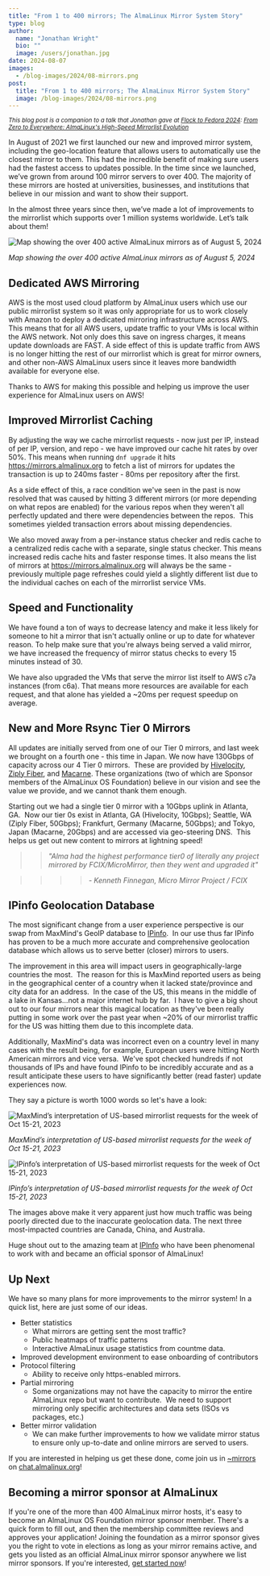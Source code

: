 ```yaml
---
title: "From 1 to 400 mirrors; The AlmaLinux Mirror System Story"
type: blog
author:
  name: "Jonathan Wright"
  bio: ""
  image: /users/jonathan.jpg
date: 2024-08-07
images:
  - /blog-images/2024/08-mirrors.png
post:
  title: "From 1 to 400 mirrors; The AlmaLinux Mirror System Story"
  image: /blog-images/2024/08-mirrors.png
---
```


<small>_This blog post is a companion to a talk that Jonathan gave at [Flock to Fedora 2024](https://fedoraproject.org/flock/2024/): [From Zero to Everywhere: AlmaLinux's High-Speed Mirrorlist Evolution](https://cfp.fedoraproject.org/flock-2024/talk/RMUDAX/)_</small>

In August of 2021 we first launched our new and improved mirror system, including the geo-location feature that allows users to automatically use the closest mirror to them. This had the incredible benefit of making sure users had the fastest access to updates possible. In the time since we launched, we’ve grown from around 100 mirror servers to over 400. The majority of these mirrors are hosted at universities, businesses, and institutions that believe in our mission and want to show their support.

In the almost three years since then, we’ve made a lot of improvements to the mirrorlist which supports over 1 million systems worldwide. Let’s talk about them!

![Map showing the over 400 active AlmaLinux mirrors as of August 5, 2024](/blog-images/2024/mirrorheatmap.2024.08.png)

_Map showing the over 400 active AlmaLinux mirrors as of August 5, 2024_

## Dedicated AWS Mirroring

AWS is the most used cloud platform by AlmaLinux users which use our public mirrorlist system so it was only appropriate for us to work closely with Amazon to deploy a dedicated mirroring infrastructure across AWS. This means that for all AWS users, update traffic to your VMs is local within the AWS network. Not only does this save on ingress charges, it means update downloads are FAST. A side effect of this is update traffic from AWS is no longer hitting the rest of our mirrorlist which is great for mirror owners, and other non-AWS AlmaLinux users since it leaves more bandwidth available for everyone else.

Thanks to AWS for making this possible and helping us improve the user experience for AlmaLinux users on AWS!

## Improved Mirrorlist Caching

By adjusting the way we cache mirrorlist requests - now just per IP, instead of per IP, version, and repo - we have improved our cache hit rates by over 50%. This means when running `dnf upgrade` it hits <https://mirrors.almalinux.org> to fetch a list of mirrors for updates the transaction is up to 240ms faster - 80ms per repository after the first.

As a side effect of this, a race condition we've seen in the past is now resolved that was caused by hitting 3 different mirrors (or more depending on what repos are enabled) for the various repos when they weren't all perfectly updated and there were dependencies between the repos.  This sometimes yielded transaction errors about missing dependencies.

We also moved away from a per-instance status checker and redis cache to a centralized redis cache with a separate, single status checker. This means increased redis cache hits and faster response times. It also means the list of mirrors at <https://mirrors.almalinux.org> will always be the same - previously multiple page refreshes could yield a slightly different list due to the individual caches on each of the mirrorlist service VMs.

## Speed and Functionality

We have found a ton of ways to decrease latency and make it less likely for someone to hit a mirror that isn't actually online or up to date for whatever reason. To help make sure that you're always being served a valid mirror, we have increased the frequency of mirror status checks to every 15 minutes instead of 30.

We have also upgraded the VMs that serve the mirror list itself to AWS c7a instances (from c6a). That means more resources are available for each request, and that alone has yielded a ~20ms per request speedup on average.

## New and More Rsync Tier 0 Mirrors

All updates are initially served from one of our Tier 0 mirrors, and last week we brought on a fourth one - this time in Japan. We now have 130Gbps of capacity across our 4 Tier 0 mirrors.  These are provided by [Hivelocity](https://www.hivelocity.net/), [Ziply Fiber](https://ziplyfiber.com/), and [Macarne](https://macarne.com/). These organizations (two of which are Sponsor members of the AlmaLinux OS Foundation) believe in our vision and see the value we provide, and we cannot thank them enough.

Starting out we had a single tier 0 mirror with a 10Gbps uplink in Atlanta, GA.  Now our tier 0s exist in Atlanta, GA (Hivelocity, 10Gbps); Seattle, WA (Ziply Fiber, 50Gbps); Frankfurt, Germany (Macarne, 50Gbps); and Tokyo, Japan (Macarne, 20Gbps) and are accessed via geo-steering DNS.  This helps us get out new content to mirrors at lightning speed!

> > _"Alma had the highest performance tier0 of literally any project mirrored by FCIX/MicroMirror, then they went and upgraded it"_

> > > > _- Kenneth Finnegan, Micro Mirror Project / FCIX_

## IPinfo Geolocation Database

The most significant change from a user experience perspective is our swap from MaxMind's GeoIP database to [IPinfo](https://ipinfo.io/).  In our use thus far IPinfo has proven to be a much more accurate and comprehensive geolocation database which allows us to serve better (closer) mirrors to users.

The improvement in this area will impact users in geographically-large countries the most.  The reason for this is MaxMind reported users as being in the geographical center of a country when it lacked state/province and city data for an address.  In the case of the US, this means in the middle of a lake in Kansas...not a major internet hub by far.  I have to give a big shout out to our four mirrors near this magical location as they've been really putting in some work over the past year when ~20% of our mirrorlist traffic for the US was hitting them due to this incomplete data.

Additionally, MaxMind's data was incorrect even on a country level in many cases with the result being, for example, European users were hitting North American mirrors and vice versa.  We've spot checked hundreds if not thousands of IPs and have found IPinfo to be incredibly accurate and as a result anticipate these users to have significantly better (read faster) update experiences now.

They say a picture is worth 1000 words so let's have a look:

![MaxMind’s interpretation of US-based mirrorlist requests for the week of Oct 15-21, 2023](/blog-images/2024/mirrorUSheatmap1.2024.08.png)

_MaxMind’s interpretation of US-based mirrorlist requests for the week of Oct 15-21, 2023_

![IPinfo’s interpretation of US-based mirrorlist requests for the week of Oct 15-21, 2023](/blog-images/2024/mirrorUSheatmap2.2024.08.png)

_IPinfo’s interpretation of US-based mirrorlist requests for the week of Oct 15-21, 2023_

The images above make it very apparent just how much traffic was being poorly directed due to the inaccurate geolocation data. The next three most-impacted countries are Canada, China, and Australia.

Huge shout out to the amazing team at [IPInfo](https://ipinfo.io/) who have been phenomenal to work with and became an official sponsor of AlmaLinux!

## Up Next

We have so many plans for more improvements to the mirror system! In a quick list, here are just some of our ideas.

- Better statistics
  - What mirrors are getting sent the most traffic?
  - Public heatmaps of traffic patterns
  - Interactive AlmaLinux usage statistics from countme data.
- Improved development environment to ease onboarding of contributors
- Protocol filtering
  - Ability to receive only https-enabled mirrors.
- Partial mirroring
  - Some organizations may not have the capacity to mirror the entire AlmaLinux repo but want to contribute.  We need to support mirroring only specific architectures and data sets (ISOs vs packages, etc.)
- Better mirror validation
  - We can make further improvements to how we validate mirror status to ensure only up-to-date and online mirrors are served to users.

If you are interested in helping us get these done, come join us in [~mirrors](https://chat.almalinux.org/almalinux/channels/mirrors) on [chat.almalinux.org](http://chat.almalinux.org)!

## Becoming a mirror sponsor at AlmaLinux

If you're one of the more than 400 AlmaLinux mirror hosts, it's easy to become an AlmaLinux OS Foundation mirror sponsor member. There's a quick form to fill out, and then the membership committee reviews and approves your application! Joining the foundation as a mirror sponsor gives you the right to vote in elections as long as your mirror remains active, and gets you listed as an official AlmaLinux mirror sponsor anywhere we list mirror sponsors. If you're interested, [get started now](https://almalinux.org/members/)!
